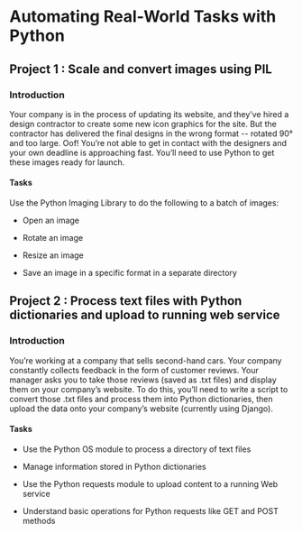# Automating Real-World Tasks with Python

## Project 1 : Scale and convert images using PIL

### Introduction
Your company is in the process of updating its website, and they’ve hired a design contractor to create some new icon graphics for the site. But the contractor has delivered the final designs in the wrong format -- rotated 90° and too large. Oof! You’re not able to get in contact with the designers and your own deadline is approaching fast. You’ll need to use Python to get these images ready for launch.

#### Tasks 

Use the Python Imaging Library to do the following to a batch of images:

- Open an image

- Rotate an image

- Resize an image

- Save an image in a specific format in a separate directory

## Project 2 : Process text files with Python dictionaries and upload to running web service

### Introduction
You’re working at a company that sells second-hand cars. Your company constantly collects feedback in the form of customer reviews. Your manager asks you to take those reviews (saved as .txt files) and display them on your company’s website. To do this, you’ll need to write a script to convert those .txt files and process them into Python dictionaries, then upload the data onto your company’s website (currently using Django).

#### Tasks

- Use the Python OS module to process a directory of text files

- Manage information stored in Python dictionaries

- Use the Python requests module to upload content to a running Web service

- Understand basic operations for Python requests like GET and POST methods

